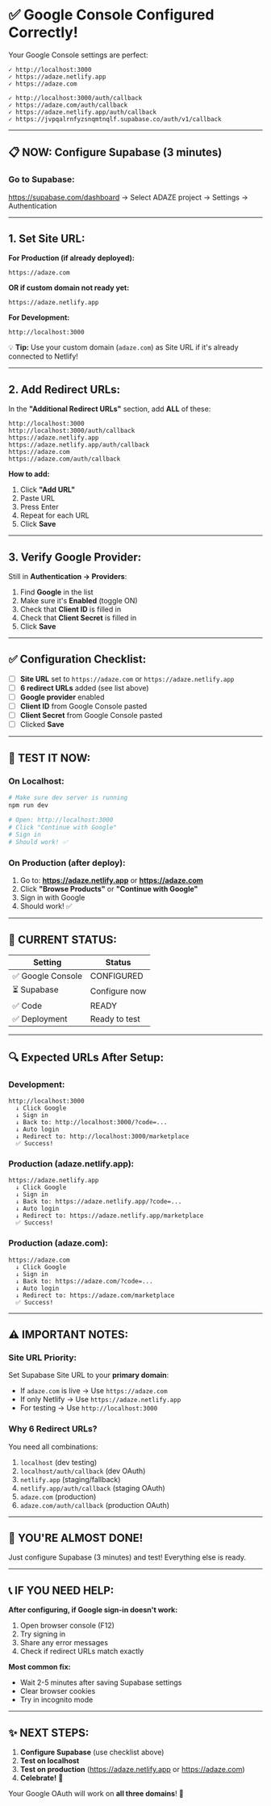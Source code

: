 # ✅ Google Console Configured Correctly!

Your Google Console settings are perfect:

```
✓ http://localhost:3000
✓ https://adaze.netlify.app
✓ https://adaze.com

✓ http://localhost:3000/auth/callback
✓ https://adaze.com/auth/callback
✓ https://adaze.netlify.app/auth/callback
✓ https://jvpqalrnfyzsnqmtnqlf.supabase.co/auth/v1/callback
```

---

## 📋 **NOW: Configure Supabase (3 minutes)**

### **Go to Supabase:**
https://supabase.com/dashboard → Select ADAZE project → Settings → Authentication

---

## **1. Set Site URL:**

**For Production (if already deployed):**
```
https://adaze.com
```

**OR if custom domain not ready yet:**
```
https://adaze.netlify.app
```

**For Development:**
```
http://localhost:3000
```

💡 **Tip:** Use your custom domain (`adaze.com`) as Site URL if it's already connected to Netlify!

---

## **2. Add Redirect URLs:**

In the **"Additional Redirect URLs"** section, add **ALL** of these:

```
http://localhost:3000
http://localhost:3000/auth/callback
https://adaze.netlify.app
https://adaze.netlify.app/auth/callback
https://adaze.com
https://adaze.com/auth/callback
```

**How to add:**
1. Click **"Add URL"** 
2. Paste URL
3. Press Enter
4. Repeat for each URL
5. Click **Save**

---

## **3. Verify Google Provider:**

Still in **Authentication → Providers**:

1. Find **Google** in the list
2. Make sure it's **Enabled** (toggle ON)
3. Check that **Client ID** is filled in
4. Check that **Client Secret** is filled in
5. Click **Save**

---

## ✅ **Configuration Checklist:**

- [ ] **Site URL** set to `https://adaze.com` or `https://adaze.netlify.app`
- [ ] **6 redirect URLs** added (see list above)
- [ ] **Google provider** enabled
- [ ] **Client ID** from Google Console pasted
- [ ] **Client Secret** from Google Console pasted
- [ ] Clicked **Save**

---

## 🧪 **TEST IT NOW:**

### **On Localhost:**

```bash
# Make sure dev server is running
npm run dev

# Open: http://localhost:3000
# Click "Continue with Google"
# Sign in
# Should work! ✅
```

### **On Production (after deploy):**

1. Go to: **https://adaze.netlify.app** or **https://adaze.com**
2. Click **"Browse Products"** or **"Continue with Google"**
3. Sign in with Google
4. Should work! ✅

---

## 🎯 **CURRENT STATUS:**

| Setting | Status |
|---------|--------|
| ✅ Google Console | CONFIGURED |
| ⏳ Supabase | Configure now |
| ✅ Code | READY |
| ✅ Deployment | Ready to test |

---

## 🔍 **Expected URLs After Setup:**

### **Development:**
```
http://localhost:3000
  ↓ Click Google
  ↓ Sign in
  ↓ Back to: http://localhost:3000/?code=...
  ↓ Auto login
  ↓ Redirect to: http://localhost:3000/marketplace
  ✅ Success!
```

### **Production (adaze.netlify.app):**
```
https://adaze.netlify.app
  ↓ Click Google
  ↓ Sign in
  ↓ Back to: https://adaze.netlify.app/?code=...
  ↓ Auto login
  ↓ Redirect to: https://adaze.netlify.app/marketplace
  ✅ Success!
```

### **Production (adaze.com):**
```
https://adaze.com
  ↓ Click Google
  ↓ Sign in
  ↓ Back to: https://adaze.com/?code=...
  ↓ Auto login
  ↓ Redirect to: https://adaze.com/marketplace
  ✅ Success!
```

---

## ⚠️ **IMPORTANT NOTES:**

### **Site URL Priority:**

Set Supabase Site URL to your **primary domain**:
- If `adaze.com` is live → Use `https://adaze.com`
- If only Netlify → Use `https://adaze.netlify.app`
- For testing → Use `http://localhost:3000`

### **Why 6 Redirect URLs?**

You need all combinations:
1. `localhost` (dev testing)
2. `localhost/auth/callback` (dev OAuth)
3. `netlify.app` (staging/fallback)
4. `netlify.app/auth/callback` (staging OAuth)
5. `adaze.com` (production)
6. `adaze.com/auth/callback` (production OAuth)

---

## 🎊 **YOU'RE ALMOST DONE!**

Just configure Supabase (3 minutes) and test! Everything else is ready.

---

## 📞 **IF YOU NEED HELP:**

**After configuring, if Google sign-in doesn't work:**

1. Open browser console (F12)
2. Try signing in
3. Share any error messages
4. Check if redirect URLs match exactly

**Most common fix:** 
- Wait 2-5 minutes after saving Supabase settings
- Clear browser cookies
- Try in incognito mode

---

## ✨ **NEXT STEPS:**

1. **Configure Supabase** (use checklist above)
2. **Test on localhost** 
3. **Test on production** (https://adaze.netlify.app or https://adaze.com)
4. **Celebrate!** 🎉

Your Google OAuth will work on **all three domains**! 🚀
